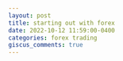 ```yaml
---
layout: post
title: starting out with forex
date: 2022-10-12 11:59:00-0400
categories: forex trading
giscus_comments: true
---
```

